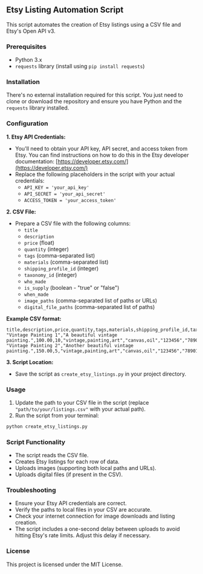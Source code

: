## Etsy Listing Automation Script

This script automates the creation of Etsy listings using a CSV file and Etsy's Open API v3.

### Prerequisites

* Python 3.x
* `requests` library (install using `pip install requests`)

### Installation

There's no external installation required for this script. You just need to clone or download the repository and ensure you have Python and the `requests` library installed.

### Configuration

**1. Etsy API Credentials:**

* You'll need to obtain your API key, API secret, and access token from Etsy. You can find instructions on how to do this in the Etsy developer documentation: [https://developer.etsy.com/](https://developer.etsy.com/)
* Replace the following placeholders in the script with your actual credentials:
    * `API_KEY = 'your_api_key'`
    * `API_SECRET = 'your_api_secret'`
    * `ACCESS_TOKEN = 'your_access_token'`

**2. CSV File:**

* Prepare a CSV file with the following columns:
    * `title`
    * `description`
    * `price` (float)
    * `quantity` (integer)
    * `tags` (comma-separated list)
    * `materials` (comma-separated list)
    * `shipping_profile_id` (integer)
    * `taxonomy_id` (integer)
    * `who_made`
    * `is_supply` (boolean - "true" or "false")
    * `when_made`
    * `image_paths` (comma-separated list of paths or URLs)
    * `digital_file_paths` (comma-separated list of paths)

**Example CSV format:**

```csv
title,description,price,quantity,tags,materials,shipping_profile_id,taxonomy_id,who_made,is_supply,when_made,image_paths,digital_file_paths
"Vintage Painting 1","A beautiful vintage painting.",100.00,10,"vintage,painting,art","canvas,oil","123456","789012","i_did","false","2020_2022","/path/to/image1.jpg,/path/to/image2.jpg,https://example.com/image3.jpg","/path/to/digitalfile1.pdf"
"Vintage Painting 2","Another beautiful vintage painting.",150.00,5,"vintage,painting,art","canvas,oil","123456","789012","i_did","false","2020_2022","https://example.com/image4.jpg,/path/to/image5.jpg,/path/to/image6.jpg","/path/to/digitalfile2.pdf"
```

**3. Script Location:**

* Save the script as `create_etsy_listings.py` in your project directory.

### Usage

1. Update the path to your CSV file in the script (replace `"path/to/your/listings.csv"` with your actual path).
2. Run the script from your terminal:

```bash
python create_etsy_listings.py
```

### Script Functionality

* The script reads the CSV file.
* Creates Etsy listings for each row of data.
* Uploads images (supporting both local paths and URLs).
* Uploads digital files (if present in the CSV).

### Troubleshooting

* Ensure your Etsy API credentials are correct.
* Verify the paths to local files in your CSV are accurate.
* Check your internet connection for image downloads and listing creation.
* The script includes a one-second delay between uploads to avoid hitting Etsy's rate limits. Adjust this delay if necessary.

### License

This project is licensed under the MIT License.
